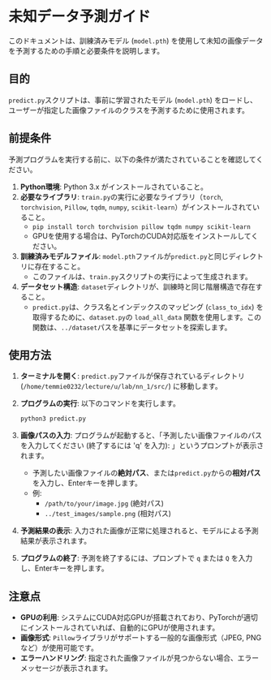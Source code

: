 # 未知データ予測ガイド

このドキュメントは、訓練済みモデル (`model.pth`) を使用して未知の画像データを予測するための手順と必要条件を説明します。

## 目的

`predict.py`スクリプトは、事前に学習されたモデル (`model.pth`) をロードし、ユーザーが指定した画像ファイルのクラスを予測するために使用されます。

## 前提条件

予測プログラムを実行する前に、以下の条件が満たされていることを確認してください。

1.  **Python環境**: Python 3.x がインストールされていること。
2.  **必要なライブラリ**: `train.py`の実行に必要なライブラリ（`torch`, `torchvision`, `Pillow`, `tqdm`, `numpy`, `scikit-learn`）がインストールされていること。
    *   `pip install torch torchvision pillow tqdm numpy scikit-learn`
    *   GPUを使用する場合は、PyTorchのCUDA対応版をインストールしてください。
3.  **訓練済みモデルファイル**: `model.pth`ファイルが`predict.py`と同じディレクトリに存在すること。
    *   このファイルは、`train.py`スクリプトの実行によって生成されます。
4.  **データセット構造**: `dataset`ディレクトリが、訓練時と同じ階層構造で存在すること。
    *   `predict.py`は、クラス名とインデックスのマッピング (`class_to_idx`) を取得するために、`dataset.py`の `load_all_data` 関数を使用します。この関数は、`../dataset`パスを基準にデータセットを探索します。

## 使用方法

1.  **ターミナルを開く**: `predict.py`ファイルが保存されているディレクトリ (`/home/temmie0232/lecture/u/lab/nn_1/src/`) に移動します。

2.  **プログラムの実行**: 以下のコマンドを実行します。
    ```bash
    python3 predict.py
    ```

3.  **画像パスの入力**: プログラムが起動すると、「予測したい画像ファイルのパスを入力してください (終了するには 'q' を入力): 」というプロンプトが表示されます。
    *   予測したい画像ファイルの**絶対パス**、または`predict.py`からの**相対パス**を入力し、Enterキーを押します。
    *   例:
        *   `/path/to/your/image.jpg` (絶対パス)
        *   `../test_images/sample.png` (相対パス)

4.  **予測結果の表示**: 入力された画像が正常に処理されると、モデルによる予測結果が表示されます。

5.  **プログラムの終了**: 予測を終了するには、プロンプトで `q` または `Q` を入力し、Enterキーを押します。

## 注意点

*   **GPUの利用**: システムにCUDA対応GPUが搭載されており、PyTorchが適切にインストールされていれば、自動的にGPUが使用されます。
*   **画像形式**: `Pillow`ライブラリがサポートする一般的な画像形式（JPEG, PNGなど）が使用可能です。
*   **エラーハンドリング**: 指定された画像ファイルが見つからない場合、エラーメッセージが表示されます。

